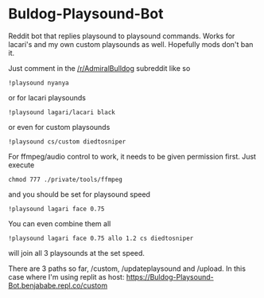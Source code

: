 # Buldog-Playsound-Bot
Reddit bot that replies playsound to playsound commands. Works for lacari's and my own custom playsounds as well. Hopefully mods don't ban it.

Just comment in the [/r/AdmiralBulldog](https://reddit.com/r/AdmiralBulldog/) subreddit like so
```
!playsound nyanya
```
or for lacari playsounds
```
!playsound lagari/lacari black
```
or even for custom playsounds
```
!playsound cs/custom diedtosniper
```
For ffmpeg/audio control to work, it needs to be given permission first. Just execute
```
chmod 777 ./private/tools/ffmpeg
```
and you should be set for playsound speed
```
!playsound lagari face 0.75
```
You can even combine them all
```
!playsound lagari face 0.75 allo 1.2 cs diedtosniper
```
will join all 3 playsounds at the set speed.

There are 3 paths so far, /custom, /updateplaysound and /upload. In this case where I'm using replit as host: https://Buldog-Playsound-Bot.benjababe.repl.co/custom
